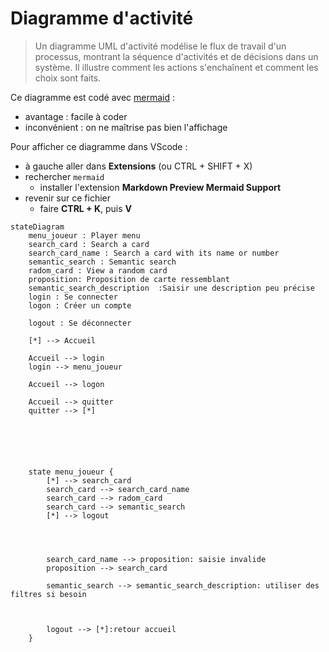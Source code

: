# Diagramme d'activité

> Un diagramme UML d'activité modélise le flux de travail d'un processus, montrant la séquence d'activités et de décisions dans un système. Il illustre comment les actions s'enchaînent et comment les choix sont faits.

Ce diagramme est codé avec [mermaid](https://mermaid.js.org/syntax/stateDiagram.html) :

- avantage : facile à coder
- inconvénient : on ne maîtrise pas bien l'affichage

Pour afficher ce diagramme dans VScode :

- à gauche aller dans **Extensions** (ou CTRL + SHIFT + X)
- rechercher `mermaid`
  - installer l'extension **Markdown Preview Mermaid Support**
- revenir sur ce fichier
  - faire **CTRL + K**, puis **V**


```mermaid
stateDiagram
    menu_joueur : Player menu
    search_card : Search a card
    search_card_name : Search a card with its name or number
    semantic_search : Semantic search
    radom_card : View a random card
    proposition: Proposition de carte ressemblant
    semantic_search_description  :Saisir une description peu précise
    login : Se connecter
    logon : Créer un compte

    logout : Se déconnecter

    [*] --> Accueil

    Accueil --> login
    login --> menu_joueur

    Accueil --> logon

    Accueil --> quitter
    quitter --> [*]






    state menu_joueur {
        [*] --> search_card
    	search_card --> search_card_name
        search_card --> radom_card
    	search_card --> semantic_search
    	[*] --> logout




        search_card_name --> proposition: saisie invalide
        proposition --> search_card

        semantic_search --> semantic_search_description: utiliser des filtres si besoin



        logout --> [*]:retour accueil
    }

```

